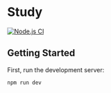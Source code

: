# Study

[![Node.js CI](https://github.com/kelvym/k-tasks/actions/workflows/node.js.yml/badge.svg)](https://github.com/kelvym/k-tasks/actions/workflows/node.js.yml)

## Getting Started

First, run the development server:

```bash
npm run dev
```
